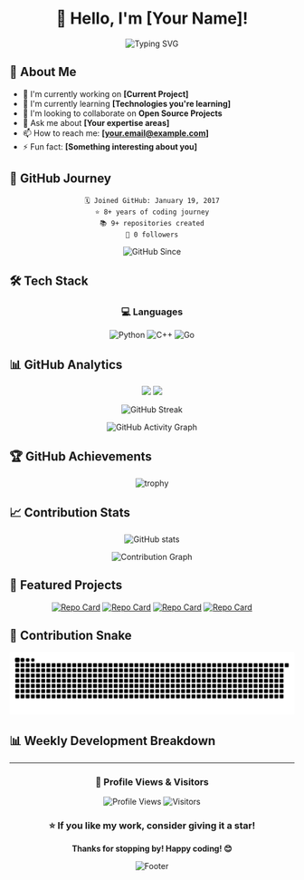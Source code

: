 <div align="center">
  
# 👋 Hello, I'm [Your Name]!

<img src="https://readme-typing-svg.herokuapp.com?font=Fira+Code&pause=1000&color=36BCF7&center=true&vCenter=true&width=435&lines=Full+Stack+Developer;Open+Source+Enthusiast;Always+Learning+New+Things;Code+%7C+Create+%7C+Innovate" alt="Typing SVG" />

</div>

## 🚀 About Me

- 🔭 I'm currently working on **[Current Project]**
- 🌱 I'm currently learning **[Technologies you're learning]**
- 👯 I'm looking to collaborate on **Open Source Projects**
- 💬 Ask me about **[Your expertise areas]**
- 📫 How to reach me: **[your.email@example.com]**
- ⚡ Fun fact: **[Something interesting about you]**

## 📅 GitHub Journey

<div align="center">

```
🗓️ Joined GitHub: January 19, 2017
⭐ 8+ years of coding journey
📚 9+ repositories created
👥 0 followers
```

<img src="https://img.shields.io/badge/GitHub%20Since-January 19, 2017-blue?style=for-the-badge&logo=github" alt="GitHub Since" />

</div>

## 🛠️ Tech Stack

<div align="center">

### 💻 Languages
![Python](https://img.shields.io/badge/Python-3776AB?style=for-the-badge&logo=python&logoColor=white)
![C++](https://img.shields.io/badge/C++-00599C?style=for-the-badge&logo=c%2B%2B&logoColor=white)
![Go](https://img.shields.io/badge/Go-00ADD8?style=for-the-badge&logo=go&logoColor=white)

</div>

## 📊 GitHub Analytics

<div align="center">
  
<img height="180em" src="https://github-readme-stats.vercel.app/api?username=nlyh&show_icons=true&theme=tokyonight&include_all_commits=true&count_private=true&hide_border=true"/>
<img height="180em" src="https://github-readme-stats.vercel.app/api/top-langs/?username=nlyh&layout=compact&langs_count=8&theme=tokyonight&hide_border=true"/>

</div>

<div align="center">
  
![GitHub Streak](https://github-readme-streak-stats.herokuapp.com/?user=nlyh&theme=tokyonight&hide_border=true)

</div>

<div align="center">

![GitHub Activity Graph](https://github-readme-activity-graph.vercel.app/graph?username=nlyh&theme=tokyo-night&hide_border=true)

</div>

## 🏆 GitHub Achievements

<div align="center">
  
![trophy](https://github-profile-trophy.vercel.app/?username=nlyh&theme=tokyonight&no-frame=true&no-bg=false&margin-w=4&column=7)

</div>

## 📈 Contribution Stats

<div align="center">

![GitHub stats](https://github-readme-stats.vercel.app/api?username=nlyh&show_icons=true&theme=tokyonight&count_private=true&include_all_commits=true&custom_title=GitHub%20Stats&hide_border=true)

![Contribution Graph](https://github-readme-stats.vercel.app/api/wakatime?username=nlyh&theme=tokyonight&hide_border=true)

</div>

## 🌟 Featured Projects

<div align="center">

[![Repo Card](https://github-readme-stats.vercel.app/api/pin/?username=nlyh&repo=[RepoName1]&theme=tokyonight&hide_border=true)](https://github.com/nlyh/[RepoName1])
[![Repo Card](https://github-readme-stats.vercel.app/api/pin/?username=nlyh&repo=[RepoName2]&theme=tokyonight&hide_border=true)](https://github.com/nlyh/[RepoName2])
[![Repo Card](https://github-readme-stats.vercel.app/api/pin/?username=nlyh&repo=[RepoName3]&theme=tokyonight&hide_border=true)](https://github.com/nlyh/[RepoName3])
[![Repo Card](https://github-readme-stats.vercel.app/api/pin/?username=nlyh&repo=[RepoName4]&theme=tokyonight&hide_border=true)](https://github.com/nlyh/[RepoName4])

</div>

## 🐍 Contribution Snake

<div align="center">

![Snake animation](https://github.com/nlyh/nlyh/blob/output/github-contribution-grid-snake.svg)

</div>

## 📊 Weekly Development Breakdown

<!--START_SECTION:waka-->
<!--END_SECTION:waka-->

---

<div align="center">
  
### 👀 Profile Views & Visitors

![Profile Views](https://komarev.com/ghpvc/?username=nlyh&color=blueviolet&style=flat-square&label=Profile+Views)
![Visitors](https://visitor-badge.laobi.icu/badge?page_id=nlyh.nlyh)

### ⭐ If you like my work, consider giving it a star!

**Thanks for stopping by! Happy coding! 😊**

</div>

<div align="center">
  
![Footer](https://capsule-render.vercel.app/api?type=waving&color=gradient&height=100&section=footer)

</div>
